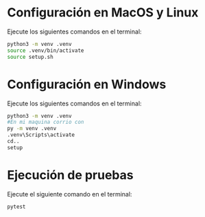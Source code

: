 # Configuración en MacOS y Linux

Ejecute los siguientes comandos en el terminal:

```bash
python3 -m venv .venv
source .venv/bin/activate
source setup.sh
```

# Configuración en Windows

Ejecute los siguientes comandos en el terminal:

```bash
python3 -m venv .venv
#En mi maquina corrio con
py -m venv .venv
.venv\Scripts\activate
cd..
setup
```

# Ejecución de pruebas

Ejecute el siguiente comando en el terminal:

```bash
pytest
```
